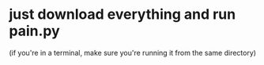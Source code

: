 # just download everything and run pain.py
(if you're in a terminal, make sure you're running it from the same directory)
